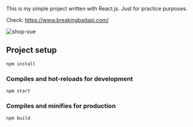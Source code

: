 This is my simple project written with React.js. Just for practice purposes.

Check: https://www.breakingbadapi.com/

![shop-vue](https://github.com/andrei-kozel/portfolio-projects/React/breaking-bad/blob/master/src/img/screen.png)

## Project setup

```
npm install
```

### Compiles and hot-reloads for development

```
npm start
```

### Compiles and minifies for production

```
npm build
```
